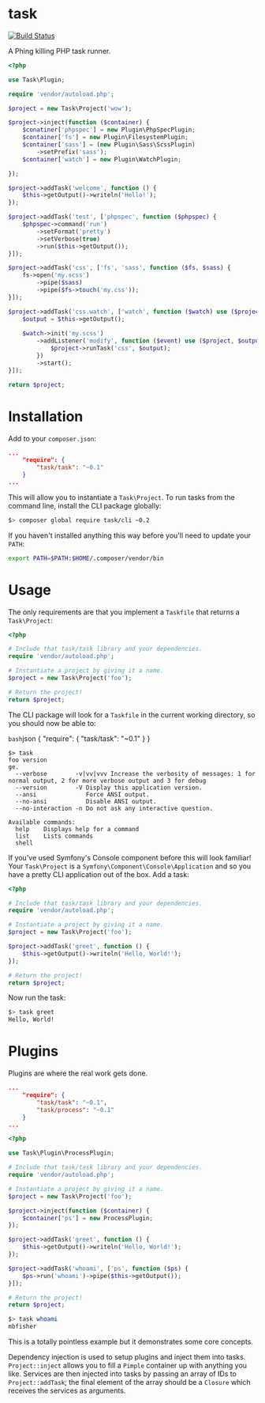 task
====

[![Build Status](https://travis-ci.org/taskphp/task.svg?branch=master)](https://travis-ci.org/taskphp/task)

A Phing killing PHP task runner.

```php
<?php

use Task\Plugin;

require 'vendor/autoload.php';

$project = new Task\Project('wow');

$project->inject(function ($container) {
    $conatiner['phpspec'] = new Plugin\PhpSpecPlugin;
    $container['fs'] = new Plugin\FilesystemPlugin;
    $container['sass'] = (new Plugin\Sass\ScssPlugin)
        ->setPrefix('sass');
    $container['watch'] = new Plugin\WatchPlugin;

});

$project->addTask('welcome', function () {
    $this->getOutput()->writeln('Hello!');
});

$project->addTask('test', ['phpspec', function ($phpspec) {
    $phpspec->command('run')
        ->setFormat('pretty')
        ->setVerbose(true)
        ->run($this->getOutput());
}]);

$project->addTask('css', ['fs', 'sass', function ($fs, $sass) {
    fs->open('my.scss')
        ->pipe($sass)
        ->pipe($fs->touch('my.css'));
}]);

$project->addTask('css.watch', ['watch', function ($watch) use ($project) {
    $output = $this->getOutput();
    
    $watch->init('my.scss')
        ->addListener('modify', function ($event) use ($project, $output) {
            $project->runTask('css', $output);
        })
        ->start();
}]);

return $project;
```

Installation
============

Add to your `composer.json`:
```json
...
    "require": {
        "task/task": "~0.1"
    }
...
```
This will allow you to instantiate a `Task\Project`. To run tasks from the command line, install the CLI package globally:
```bash
$> composer global require task/cli ~0.2
```
If you haven't installed anything this way before you'll need to update your `PATH`:
```bash
export PATH=$PATH:$HOME/.composer/vendor/bin
```

Usage
=====

The only requirements are that you implement a `Taskfile` that returns a `Task\Project`:
```php
<?php

# Include that task/task library and your dependencies.
require 'vendor/autoload.php';

# Instantiate a project by giving it a name.
$project = new Task\Project('foo');

# Return the project!
return $project;
```
The CLI package will look for a `Taskfile` in the current working directory, so you should now be able to:

```bash```json
{
    "require": {
        "task/task": "~0.1"
    }
}
```
$> task
foo version 
ge.
  --verbose        -v|vv|vvv Increase the verbosity of messages: 1 for normal output, 2 for more verbose output and 3 for debug
  --version        -V Display this application version.
  --ansi              Force ANSI output.
  --no-ansi           Disable ANSI output.
  --no-interaction -n Do not ask any interactive question.

Available commands:
  help    Displays help for a command
  list    Lists commands
  shell
```
If you've used Symfony's Console component before this will look familiar! Your `Task\Project` is a `Symfony\Component\Console\Application` and so you have a pretty CLI application out of the box.
Add a task:
```php
<?php

# Include that task/task library and your dependencies.
require 'vendor/autoload.php';

# Instantiate a project by giving it a name.
$project = new Task\Project('foo');

$project->addTask('greet', function () {
    $this->getOutput()->writeln('Hello, World!');
});

# Return the project!
return $project;
```
Now run the task:
```bash
$> task greet
Hello, World!
```

Plugins
=======

Plugins are where the real work gets done.
```json
...
    "require": {
        "task/task": "~0.1",
        "task/process": "~0.1"
    }
...
```
```php
<?php

use Task\Plugin\ProcessPlugin;

# Include that task/task library and your dependencies.
require 'vendor/autoload.php';

# Instantiate a project by giving it a name.
$project = new Task\Project('foo');

$project->inject(function ($container) {
    $container['ps'] = new ProcessPlugin;
});

$project->addTask('greet', function () {
    $this->getOutput()->writeln('Hello, World!');
});

$project->addTask('whoami', ['ps', function ($ps) {
    $ps->run('whoami')->pipe($this->getOutput());
}]);

# Return the project!
return $project;
```
```bash
$> task whoami
mbfisher
```
This is a totally pointless example but it demonstrates some core concepts.

Dependency injection is used to setup plugins and inject them into tasks. `Project::inject` allows you to fill a `Pimple` container up with anything you like. Services are then injected into tasks by passing an array of IDs to `Project::addTask`; the final element of the array should be a `Closure` which receives the services as arguments.
